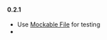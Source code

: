 #### 0.2.1
  * Use [Mockable File](https://pub.dartlang.org/packages/mockable_filesystem) for testing
  * 
